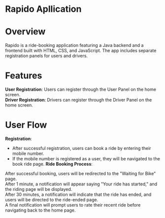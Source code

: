 # Rapido Apllication
# Overview
Rapido is a ride-booking application featuring a Java backend and a frontend built with HTML, CSS, and JavaScript. The app includes separate registration panels for users and drivers.

# Features
**User Registration**: Users can register through the User Panel on the home screen.<br>
**Driver Registration**: Drivers can register through the Driver Panel on the home screen.
# User Flow
 **Registration**:

+ After successful registration, users can book a ride by entering their mobile number.<br>
+ If the mobile number is registered as a user, they will be navigated to the book ride page.
 **Ride Booking Process**:

After successful booking, users will be redirected to the "Waiting for Bike" page.<br>
After 1 minute, a notification will appear saying "Your ride has started," and the riding page will be displayed.<br>
After 30 minutes, a notification will indicate that the ride has ended, and users will be directed to the ride-ended page.<br>
A final notification will prompt users to rate their recent ride before navigating back to the home page.<br>
